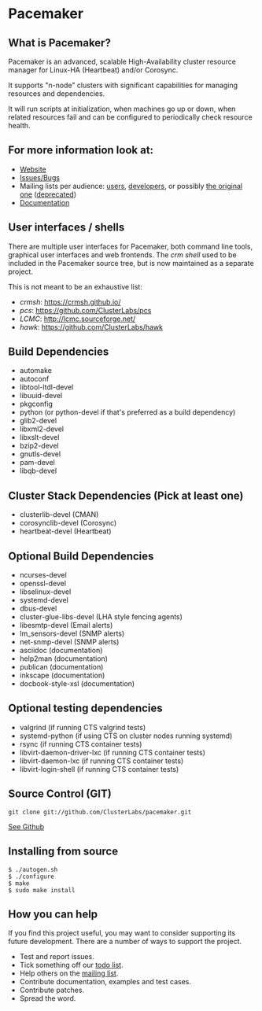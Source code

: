 # Pacemaker

## What is Pacemaker?
Pacemaker is an advanced, scalable High-Availability cluster resource
manager for Linux-HA (Heartbeat) and/or Corosync.

It supports "n-node" clusters with significant capabilities for
managing resources and dependencies.

It will run scripts at initialization, when machines go up or down,
when related resources fail and can be configured to periodically check
resource health.

## For more information look at:
* [Website](http://www.clusterlabs.org)
* [Issues/Bugs](http://bugs.clusterlabs.org)
* Mailing lists per audience: [users](http://oss.clusterlabs.org/mailman/listinfo/users), [developers](http://oss.clusterlabs.org/mailman/listinfo/developers), or possibly [the original one](http://oss.clusterlabs.org/mailman/listinfo/pacemaker) ([deprecated](http://oss.clusterlabs.org/pipermail/pacemaker/2015-February/023521.html))
* [Documentation](http://www.clusterlabs.org/doc)

## User interfaces / shells

There are multiple user interfaces for Pacemaker, both command line
tools, graphical user interfaces and web frontends. The _crm shell_
used to be included in the Pacemaker source tree, but is now
maintained as a separate project.

This is not meant to be an exhaustive list:

* _crmsh_: https://crmsh.github.io/
* _pcs_: https://github.com/ClusterLabs/pcs
* _LCMC_: http://lcmc.sourceforge.net/
* _hawk_: https://github.com/ClusterLabs/hawk

## Build Dependencies
* automake
* autoconf
* libtool-ltdl-devel
* libuuid-devel
* pkgconfig
* python (or python-devel if that's preferred as a build dependency)
* glib2-devel
* libxml2-devel
* libxslt-devel 
* bzip2-devel
* gnutls-devel
* pam-devel
* libqb-devel

## Cluster Stack Dependencies (Pick at least one)
* clusterlib-devel (CMAN)
* corosynclib-devel (Corosync)
* heartbeat-devel (Heartbeat)

## Optional Build Dependencies
* ncurses-devel
* openssl-devel
* libselinux-devel
* systemd-devel
* dbus-devel
* cluster-glue-libs-devel (LHA style fencing agents)
* libesmtp-devel (Email alerts)
* lm_sensors-devel (SNMP alerts)
* net-snmp-devel (SNMP alerts)
* asciidoc (documentation)
* help2man (documentation)
* publican (documentation)
* inkscape (documentation)
* docbook-style-xsl (documentation)

## Optional testing dependencies
* valgrind (if running CTS valgrind tests)
* systemd-python (if using CTS on cluster nodes running systemd)
* rsync (if running CTS container tests)
* libvirt-daemon-driver-lxc (if running CTS container tests)
* libvirt-daemon-lxc (if running CTS container tests)
* libvirt-login-shell (if running CTS container tests)

## Source Control (GIT)

    git clone git://github.com/ClusterLabs/pacemaker.git

[See Github](https://github.com/ClusterLabs/pacemaker)

## Installing from source

    $ ./autogen.sh
    $ ./configure
    $ make
    $ sudo make install

## How you can help
If you find this project useful, you may want to consider supporting its future development.
There are a number of ways to support the project.

* Test and report issues.
* Tick something off our [todo list](https://github.com/ClusterLabs/pacemaker/blob/master/TODO.markdown).
* Help others on the [mailing list](http://oss.clusterlabs.org/mailman/listinfo/users).
* Contribute documentation, examples and test cases.
* Contribute patches.
* Spread the word.
